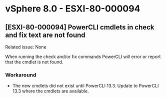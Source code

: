 # vSphere 8.0 - ESXI-80-000094

## [ESXI-80-000094] PowerCLI cmdlets in check and fix text are not found

Related issue: None

When running the check and/or fix commands PowerCLI will error or report that the cmdlet is not found.  

### Workaround
- The new cmdlets did not exist until PowerCLI 13.3. Update to PowerCLI 13.3 where the cmdlets are available.  
